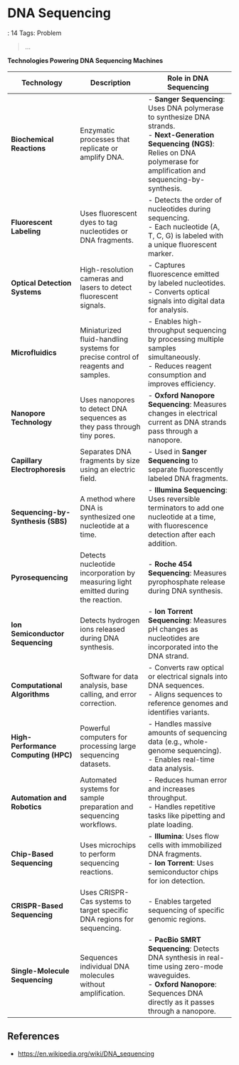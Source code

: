 # DNA Sequencing

: 14
Tags: Problem

> …
> 

**Technologies Powering DNA Sequencing Machines**

| **Technology** | **Description** | **Role in DNA Sequencing** |
| --- | --- | --- |
| **Biochemical Reactions** | Enzymatic processes that replicate or amplify DNA. | - **Sanger Sequencing**: Uses DNA polymerase to synthesize DNA strands. <br> - **Next-Generation Sequencing (NGS)**: Relies on DNA polymerase for amplification and sequencing-by-synthesis. |
| **Fluorescent Labeling** | Uses fluorescent dyes to tag nucleotides or DNA fragments. | - Detects the order of nucleotides during sequencing. <br> - Each nucleotide (A, T, C, G) is labeled with a unique fluorescent marker. |
| **Optical Detection Systems** | High-resolution cameras and lasers to detect fluorescent signals. | - Captures fluorescence emitted by labeled nucleotides. <br> - Converts optical signals into digital data for analysis. |
| **Microfluidics** | Miniaturized fluid-handling systems for precise control of reagents and samples. | - Enables high-throughput sequencing by processing multiple samples simultaneously. <br> - Reduces reagent consumption and improves efficiency. |
| **Nanopore Technology** | Uses nanopores to detect DNA sequences as they pass through tiny pores. | - **Oxford Nanopore Sequencing**: Measures changes in electrical current as DNA strands pass through a nanopore. |
| **Capillary Electrophoresis** | Separates DNA fragments by size using an electric field. | - Used in **Sanger Sequencing** to separate fluorescently labeled DNA fragments. |
| **Sequencing-by-Synthesis (SBS)** | A method where DNA is synthesized one nucleotide at a time. | - **Illumina Sequencing**: Uses reversible terminators to add one nucleotide at a time, with fluorescence detection after each addition. |
| **Pyrosequencing** | Detects nucleotide incorporation by measuring light emitted during the reaction. | - **Roche 454 Sequencing**: Measures pyrophosphate release during DNA synthesis. |
| **Ion Semiconductor Sequencing** | Detects hydrogen ions released during DNA synthesis. | - **Ion Torrent Sequencing**: Measures pH changes as nucleotides are incorporated into the DNA strand. |
| **Computational Algorithms** | Software for data analysis, base calling, and error correction. | - Converts raw optical or electrical signals into DNA sequences. <br> - Aligns sequences to reference genomes and identifies variants. |
| **High-Performance Computing (HPC)** | Powerful computers for processing large sequencing datasets. | - Handles massive amounts of sequencing data (e.g., whole-genome sequencing). <br> - Enables real-time data analysis. |
| **Automation and Robotics** | Automated systems for sample preparation and sequencing workflows. | - Reduces human error and increases throughput. <br> - Handles repetitive tasks like pipetting and plate loading. |
| **Chip-Based Sequencing** | Uses microchips to perform sequencing reactions. | - **Illumina**: Uses flow cells with immobilized DNA fragments. <br> - **Ion Torrent**: Uses semiconductor chips for ion detection. |
| **CRISPR-Based Sequencing** | Uses CRISPR-Cas systems to target specific DNA regions for sequencing. | - Enables targeted sequencing of specific genomic regions. |
| **Single-Molecule Sequencing** | Sequences individual DNA molecules without amplification. | - **PacBio SMRT Sequencing**: Detects DNA synthesis in real-time using zero-mode waveguides. <br> - **Oxford Nanopore**: Sequences DNA directly as it passes through a nanopore. |

## References

- https://en.wikipedia.org/wiki/DNA_sequencing